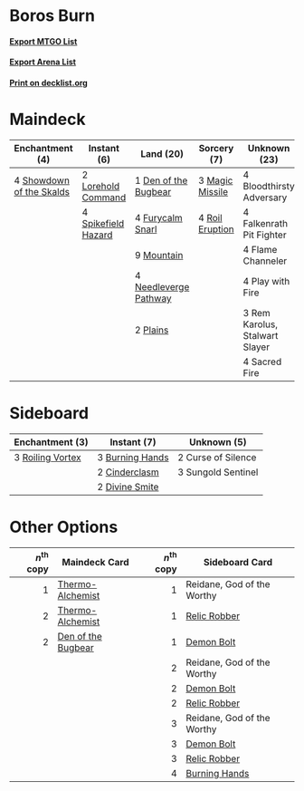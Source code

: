 # Boros Burn

#### [Export MTGO List](../collection/Boros%20Burn/Boros%20Burn.txt)
#### [Export Arena List](../collection/Boros%20Burn/Boros%20Burn_arena.txt)
#### [Print on decklist.org](http://decklist.org/?deckmain=4%09Bloodthirsty%20Adversary%0A1%09Den%20of%20the%20Bugbear%0A4%09Falkenrath%20Pit%20Fighter%0A4%09Flame%20Channeler%0A4%09Furycalm%20Snarl%0A2%09Lorehold%20Command%0A3%09Magic%20Missile%0A9%09Mountain%0A4%09Needleverge%20Pathway%0A2%09Plains%0A4%09Play%20with%20Fire%0A3%09Rem%20Karolus,%20Stalwart%20Slayer%0A4%09Roil%20Eruption%0A4%09Sacred%20Fire%0A4%09Showdown%20of%20the%20Skalds%0A4%09Spikefield%20Hazard&deckside=3%09Burning%20Hands%0A2%09Cinderclasm%0A2%09Curse%20of%20Silence%0A2%09Divine%20Smite%0A3%09Roiling%20Vortex%0A3%09Sungold%20Sentinel)
# Maindeck

|                                          Enchantment (4)                                          |                                         Instant (6)                                          |                                           Land (20)                                            |                                       Sorcery (7)                                        |         Unknown (23)         |
|---------------------------------------------------------------------------------------------------|----------------------------------------------------------------------------------------------|------------------------------------------------------------------------------------------------|------------------------------------------------------------------------------------------|------------------------------|
|4 [Showdown of the Skalds](http://gatherer.wizards.com/Pages/Card/Details.aspx?multiverseid=503845)|2 [Lorehold Command](http://gatherer.wizards.com/Pages/Card/Details.aspx?multiverseid=513691) |1 [Den of the Bugbear](http://gatherer.wizards.com/Pages/Card/Details.aspx?multiverseid=527541) |3 [Magic Missile](http://gatherer.wizards.com/Pages/Card/Details.aspx?multiverseid=527441)|4 Bloodthirsty Adversary      |
|                                                                                                   |4 [Spikefield Hazard](http://gatherer.wizards.com/Pages/Card/Details.aspx?multiverseid=491809)|4 [Furycalm Snarl](http://gatherer.wizards.com/Pages/Card/Details.aspx?multiverseid=513758)     |4 [Roil Eruption](http://gatherer.wizards.com/Pages/Card/Details.aspx?multiverseid=491796)|4 Falkenrath Pit Fighter      |
|                                                                                                   |                                                                                              |9 [Mountain](http://gatherer.wizards.com/Pages/Card/Details.aspx?multiverseid=439859)           |                                                                                          |4 Flame Channeler             |
|                                                                                                   |                                                                                              |4 [Needleverge Pathway](http://gatherer.wizards.com/Pages/Card/Details.aspx?multiverseid=491918)|                                                                                          |4 Play with Fire              |
|                                                                                                   |                                                                                              |2 [Plains](http://gatherer.wizards.com/Pages/Card/Details.aspx?multiverseid=439856)             |                                                                                          |3 Rem Karolus, Stalwart Slayer|
|                                                                                                   |                                                                                              |                                                                                                |                                                                                          |4 Sacred Fire                 |


# Sideboard

|                                      Enchantment (3)                                      |                                       Instant (7)                                        |   Unknown (5)    |
|-------------------------------------------------------------------------------------------|------------------------------------------------------------------------------------------|------------------|
|3 [Roiling Vortex](http://gatherer.wizards.com/Pages/Card/Details.aspx?multiverseid=491797)|3 [Burning Hands](http://gatherer.wizards.com/Pages/Card/Details.aspx?multiverseid=527422)|2 Curse of Silence|
|                                                                                           |2 [Cinderclasm](http://gatherer.wizards.com/Pages/Card/Details.aspx?multiverseid=491776)  |3 Sungold Sentinel|
|                                                                                           |2 [Divine Smite](http://gatherer.wizards.com/Pages/Card/Details.aspx?multiverseid=527299) |                  |


# Other Options

|*n*<sup>th</sup> copy|                                        Maindeck Card                                        |*n*<sup>th</sup> copy|                                     Sideboard Card                                     |
|--------------------:|---------------------------------------------------------------------------------------------|--------------------:|----------------------------------------------------------------------------------------|
|                    1|[Thermo-Alchemist](http://gatherer.wizards.com/Pages/Card/Details.aspx?multiverseid=414447)  |                    1|Reidane, God of the Worthy                                                              |
|                    2|[Thermo-Alchemist](http://gatherer.wizards.com/Pages/Card/Details.aspx?multiverseid=414447)  |                    1|[Relic Robber](http://gatherer.wizards.com/Pages/Card/Details.aspx?multiverseid=491794) |
|                    2|[Den of the Bugbear](http://gatherer.wizards.com/Pages/Card/Details.aspx?multiverseid=527541)|                    1|[Demon Bolt](http://gatherer.wizards.com/Pages/Card/Details.aspx?multiverseid=503741)   |
|                     |                                                                                             |                    2|Reidane, God of the Worthy                                                              |
|                     |                                                                                             |                    2|[Demon Bolt](http://gatherer.wizards.com/Pages/Card/Details.aspx?multiverseid=503741)   |
|                     |                                                                                             |                    2|[Relic Robber](http://gatherer.wizards.com/Pages/Card/Details.aspx?multiverseid=491794) |
|                     |                                                                                             |                    3|Reidane, God of the Worthy                                                              |
|                     |                                                                                             |                    3|[Demon Bolt](http://gatherer.wizards.com/Pages/Card/Details.aspx?multiverseid=503741)   |
|                     |                                                                                             |                    3|[Relic Robber](http://gatherer.wizards.com/Pages/Card/Details.aspx?multiverseid=491794) |
|                     |                                                                                             |                    4|[Burning Hands](http://gatherer.wizards.com/Pages/Card/Details.aspx?multiverseid=527422)|

